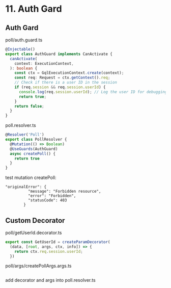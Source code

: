 # 11. Auth Gard

## Auth Gard
poll/auth.guard.ts
```typescript
@Injectable()
export class AuthGuard implements CanActivate {
  canActivate(
    context: ExecutionContext,
  ): boolean {
    const ctx = GqlExecutionContext.create(context);
    const req: Request = ctx.getContext().req;
    // Check if there is a user ID in the session
    if (req.session && req.session.userId) {
      console.log(req.session.userId); // Log the user ID for debugging
      return true;
    }
    return false;
  }
}
```
poll.resolver.ts
```typescript
@Resolver('Poll')
export class PollResolver {
  @Mutation(() => Boolean) 
  @UseGuards(AuthGuard)
  async createPoll() {
    return true
  }
}
```

test mutation createPoll:
```
"originalError": {
          "message": "Forbidden resource",
          "error": "Forbidden",
          "statusCode": 403
        }
```

## Custom Decorator
poll/getUserId.decorator.ts
```typescript
export const GetUserId = createParamDecorator(
  (data, [root, args, ctx, info]) => {
    return ctx.req.session.userId;
  })

```

poll/args/createPollArgs.args.ts
```typescript

```


add decorator and args into poll.resolver.ts

```typescript

```

```typescript

```

```typescript

```

```typescript

```

```typescript

```

```typescript

```

